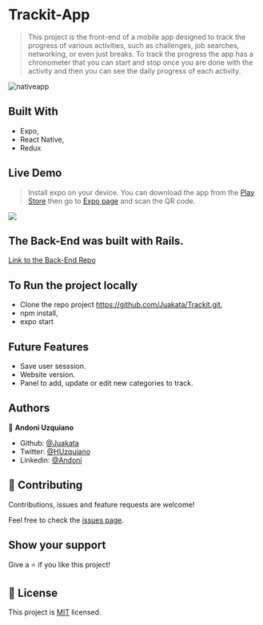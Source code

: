 # Trackit-App

> This project is the front-end of a mobile app designed to track the progress of various activities, such as challenges, job searches, networking, or even just breaks. To track the progress the app has a chronometer that you can start and stop once you are done with the activity and then you can see the daily progress of each activity.

![nativeapp](https://user-images.githubusercontent.com/11781597/76324032-176a6600-62ab-11ea-8e51-aa084159089f.png)

## Built With
- Expo,
- React Native,
- Redux

## Live Demo
> Install expo on your device. You can download the app from the [Play Store](https://play.google.com/store/apps/details?id=host.exp.exponent&hl=es_SV) then go to [Expo page](https://expo.io/@juakata/Trackit) and scan the QR code.

[![](https://i.imgur.com/vKb2F1B.png)](https://youtu.be/Fqe1wG0STvA)

## The Back-End was built with Rails.

[Link to the Back-End Repo](https://github.com/Juakata/Trackit-BackEnd)

## To Run the project locally

- Clone the repo project https://github.com/Juakata/Trackit.git,
- npm install,
- expo start

## Future Features

- Save user sesssion.
- Website version.
- Panel to add, update or edit new categories to track.

## Authors

👤 **Andoni Uzquiano**

- Github: [@Juakata](https://github.com/Juakata)
- Twitter: [@HUzquiano](https://twitter.com/HUzquiano)
- Linkedin: [@Andoni](https://www.linkedin.com/in/andoni-uzquiano-31304818a/)

## 🤝 Contributing

Contributions, issues and feature requests are welcome!

Feel free to check the [issues page](https://github.com/Juakata/Trackit).

## Show your support

Give a ⭐️ if you like this project!

## 📝 License

This project is [MIT](https://opensource.org/licenses/MIT) licensed.

